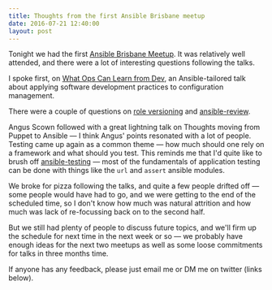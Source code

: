 ```yaml
---
title: Thoughts from the first Ansible Brisbane meetup
date: 2016-07-21 12:40:00
layout: post
---
```

Tonight we had the first [Ansible Brisbane Meetup](https://www.meetup.com/en-AU/Ansible-Brisbane/).
It was relatively well attended, and there were a lot of interesting questions following the talks.

I spoke first, on [What Ops Can Learn from Dev](/ansible-brisbane-07-2016/#/),
an Ansible-tailored talk about applying software development practices to configuration management.

There were a couple of questions on
[role versioning](/2015/04/03/worked-example-of-versioning.html)
and [ansible-review](/2016/06/28/announcing-ansible-review.html).

Angus Scown followed with a great lightning talk on Thoughts moving from Puppet to Ansible &mdash; I think
Angus' points resonated with a lot of people. Testing came up again as a common theme &mdash; how much
should one rely on a framework and what should you test. This reminds me that I'd quite like to
brush off [ansible-testing](https://github.com/willthames/ansible-testing) &mdash; most of the fundamentals
of application testing can be done with things like the `url` and `assert` ansible modules.

We broke for pizza following the talks, and quite a few people drifted off &mdash; some people would have
had to go, and we were getting to the end of the scheduled time, so I don't know how much was natural
attrition and how much was lack of re-focussing back on to the second half.

But we still had plenty of people to discuss future topics, and we'll firm up the schedule for next
time in the next week or so &mdash; we probably have enough ideas for the next two meetups as well as some
loose commitments for talks in three months time.

If anyone has any feedback, please just email me or DM me on twitter (links below).
